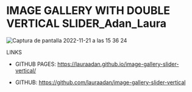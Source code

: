 # IMAGE GALLERY WITH DOUBLE VERTICAL SLIDER_Adan_Laura

![Captura de pantalla 2022-11-21 a las 15 36 24](https://user-images.githubusercontent.com/86961241/203081990-146bb51b-a2cc-4937-8690-7ff9866a342e.png)



LINKS

- GITHUB PAGES: https://lauraadan.github.io/image-gallery-slider-vertical/

-  GITHUB: https://github.com/lauraadan/image-gallery-slider-vertical

